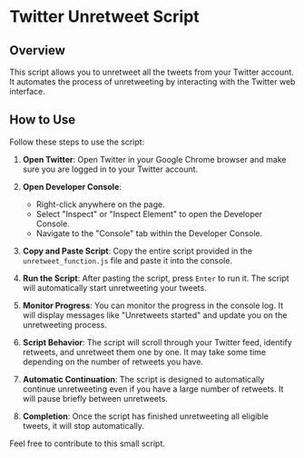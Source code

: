 # Twitter Unretweet Script

## Overview

This script allows you to unretweet all the tweets from your Twitter account. It automates the process of unretweeting by interacting with the Twitter web interface.

## How to Use

Follow these steps to use the script:

1. **Open Twitter**: Open Twitter in your Google Chrome browser and make sure you are logged in to your Twitter account.

2. **Open Developer Console**:
   - Right-click anywhere on the page.
   - Select "Inspect" or "Inspect Element" to open the Developer Console.
   - Navigate to the "Console" tab within the Developer Console.

3. **Copy and Paste Script**: Copy the entire script provided in the `unretweet_function.js` file and paste it into the console.

4. **Run the Script**: After pasting the script, press `Enter` to run it. The script will automatically start unretweeting your tweets.

5. **Monitor Progress**: You can monitor the progress in the console log. It will display messages like "Unretweets started" and update you on the unretweeting process.

6. **Script Behavior**: The script will scroll through your Twitter feed, identify retweets, and unretweet them one by one. It may take some time depending on the number of retweets you have.

7. **Automatic Continuation**: The script is designed to automatically continue unretweeting even if you have a large number of retweets. It will pause briefly between unretweets.

8. **Completion**: Once the script has finished unretweeting all eligible tweets, it will stop automatically.

Feel free to contribute to this small script.
